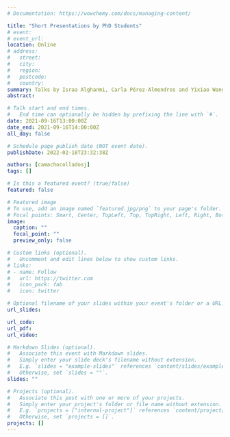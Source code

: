 ```yaml
---
# Documentation: https://wowchemy.com/docs/managing-content/

title: "Short Presentations by PhD Students"
# event:
# event_url:
location: Online
# address:
#   street:
#   city:
#   region:
#   postcode:
#   country:
summary: Talks by Israa Alghanmi, Carla Pérez-Almendros and Yixiao Wang
abstract:

# Talk start and end times.
#   End time can optionally be hidden by prefixing the line with `#`.
date: 2021-09-16T13:00:00Z
date_end: 2021-09-16T14:00:00Z
all_day: false

# Schedule page publish date (NOT event date).
publishDate: 2022-02-18T23:32:38Z

authors: [camachocolladosj]
tags: []

# Is this a featured event? (true/false)
featured: false

# Featured image
# To use, add an image named `featured.jpg/png` to your page's folder. 
# Focal points: Smart, Center, TopLeft, Top, TopRight, Left, Right, BottomLeft, Bottom, BottomRight.
image:
  caption: ""
  focal_point: ""
  preview_only: false

# Custom links (optional).
#   Uncomment and edit lines below to show custom links.
# links:
# - name: Follow
#   url: https://twitter.com
#   icon_pack: fab
#   icon: twitter

# Optional filename of your slides within your event's folder or a URL.
url_slides:

url_code:
url_pdf:
url_video:

# Markdown Slides (optional).
#   Associate this event with Markdown slides.
#   Simply enter your slide deck's filename without extension.
#   E.g. `slides = "example-slides"` references `content/slides/example-slides.md`.
#   Otherwise, set `slides = ""`.
slides: ""

# Projects (optional).
#   Associate this post with one or more of your projects.
#   Simply enter your project's folder or file name without extension.
#   E.g. `projects = ["internal-project"]` references `content/project/deep-learning/index.md`.
#   Otherwise, set `projects = []`.
projects: []
---
```

